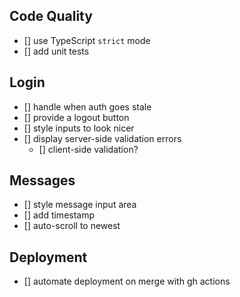 ## Code Quality
* [] use TypeScript `strict` mode
* [] add unit tests

## Login
* [] handle when auth goes stale
* [] provide a logout button
* [] style inputs to look nicer
* [] display server-side validation errors
  * [] client-side validation?

## Messages
* [] style message input area
* [] add timestamp
* [] auto-scroll to newest

## Deployment
* [] automate deployment on merge with gh actions
